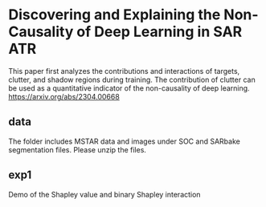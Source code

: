 # Discovering and Explaining the Non-Causality of Deep Learning in SAR ATR

This paper first analyzes the contributions and interactions of targets, clutter, and shadow regions during training. The contribution of clutter can be used as a quantitative indicator of the non-causality of deep learning. 
https://arxiv.org/abs/2304.00668

## data
The folder includes MSTAR data and images under SOC and SARbake segmentation files. Please unzip the files.

## exp1
Demo of the Shapley value and binary Shapley interaction
